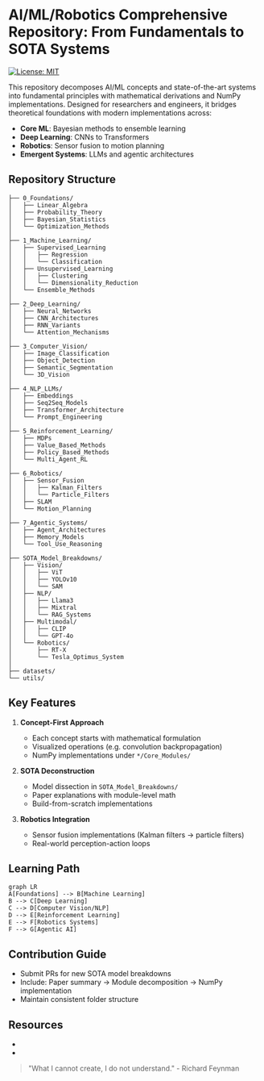 # AI/ML/Robotics Comprehensive Repository: From Fundamentals to SOTA Systems

[![License: MIT](https://img.shields.io/badge/License-MIT-yellow.svg)](LICENSE)

This repository decomposes AI/ML concepts and state-of-the-art systems into fundamental principles with mathematical derivations and NumPy implementations. Designed for researchers and engineers, it bridges theoretical foundations with modern implementations across:

- **Core ML**: Bayesian methods to ensemble learning
- **Deep Learning**: CNNs to Transformers
- **Robotics**: Sensor fusion to motion planning
- **Emergent Systems**: LLMs and agentic architectures

## Repository Structure

```shell
├── 0_Foundations/
│   ├── Linear_Algebra
│   ├── Probability_Theory
│   ├── Bayesian_Statistics
│   └── Optimization_Methods
│
├── 1_Machine_Learning/
│   ├── Supervised_Learning
│   │   ├── Regression
│   │   └── Classification
│   ├── Unsupervised_Learning
│   │   ├── Clustering
│   │   └── Dimensionality_Reduction
│   └── Ensemble_Methods
│
├── 2_Deep_Learning/
│   ├── Neural_Networks
│   ├── CNN_Architectures
│   ├── RNN_Variants
│   └── Attention_Mechanisms
│
├── 3_Computer_Vision/
│   ├── Image_Classification
│   ├── Object_Detection
│   ├── Semantic_Segmentation
│   └── 3D_Vision
│
├── 4_NLP_LLMs/
│   ├── Embeddings
│   ├── Seq2Seq_Models
│   ├── Transformer_Architecture
│   └── Prompt_Engineering
│
├── 5_Reinforcement_Learning/
│   ├── MDPs
│   ├── Value_Based_Methods
│   ├── Policy_Based_Methods
│   └── Multi_Agent_RL
│
├── 6_Robotics/
│   ├── Sensor_Fusion
│   │   ├── Kalman_Filters
│   │   └── Particle_Filters
│   ├── SLAM
│   └── Motion_Planning
│
├── 7_Agentic_Systems/
│   ├── Agent_Architectures
│   ├── Memory_Models
│   └── Tool_Use_Reasoning
│
├── SOTA_Model_Breakdowns/
│   ├── Vision/
│   │   ├── ViT
│   │   ├── YOLOv10
│   │   └── SAM
│   ├── NLP/
│   │   ├── Llama3
│   │   ├── Mixtral
│   │   └── RAG_Systems
│   ├── Multimodal/
│   │   ├── CLIP
│   │   └── GPT-4o
│   └── Robotics/
│       ├── RT-X
│       └── Tesla_Optimus_System
│
├── datasets/
└── utils/
```

## Key Features

1. **Concept-First Approach**

   - Each concept starts with mathematical formulation
   - Visualized operations (e.g. convolution backpropagation)
   - NumPy implementations under `*/Core_Modules/`

2. **SOTA Deconstruction**

   - Model dissection in `SOTA_Model_Breakdowns/`
   - Paper explanations with module-level math
   - Build-from-scratch implementations

3. **Robotics Integration**
   - Sensor fusion implementations (Kalman filters → particle filters)
   - Real-world perception-action loops

## Learning Path

```mermaid
graph LR
A[Foundations] --> B[Machine Learning]
B --> C[Deep Learning]
C --> D[Computer Vision/NLP]
D --> E[Reinforcement Learning]
E --> F[Robotics Systems]
F --> G[Agentic AI]
```

## Contribution Guide

- Submit PRs for new SOTA model breakdowns
- Include: Paper summary → Module decomposition → NumPy implementation
- Maintain consistent folder structure

## Resources

-
-

> "What I cannot create, I do not understand." - Richard Feynman

<!-- ### Key Improvements: -->
<!-- 1. **Progressive Learning** - Ordered from fundamentals to advanced systems -->
<!-- 2. **SOTA Integration** - Dedicated folder with standardized breakdown format -->
<!-- 3. **Robotics Focus** - Sensor fusion and real-world constraints emphasized -->
<!-- 4. **Implementation Standards**: -->
<!--    - Each module has: math explanation → standalone NumPy code → integration -->
<!--    - Model rebuilds include computational graph visualizations -->
<!-- 5. **Research-Practice Bridge** - Paper links with executable implementations -->
<!-- 6. **Extras**: -->
<!--    - MermaidJS learning path diagram -->
<!--    - Implementation badges (e.g. "NumPy-only") -->
<!--    - Contribution guidelines for model additions -->
<!---->
<!-- This structure supports both bottom-up learning and top-down SOTA exploration while maintaining implementation rigor across domains. -->
